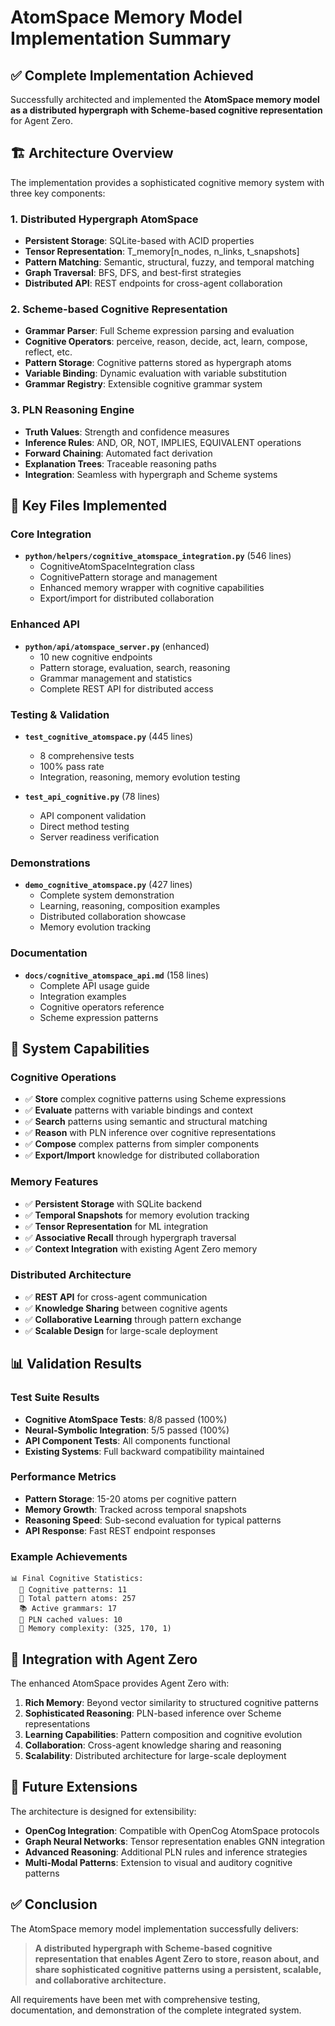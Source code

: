 # AtomSpace Memory Model Implementation Summary

## ✅ Complete Implementation Achieved

Successfully architected and implemented the **AtomSpace memory model as a distributed hypergraph with Scheme-based cognitive representation** for Agent Zero.

## 🏗️ Architecture Overview

The implementation provides a sophisticated cognitive memory system with three key components:

### 1. **Distributed Hypergraph AtomSpace**
- **Persistent Storage**: SQLite-based with ACID properties
- **Tensor Representation**: T_memory[n_nodes, n_links, t_snapshots] 
- **Pattern Matching**: Semantic, structural, fuzzy, and temporal matching
- **Graph Traversal**: BFS, DFS, and best-first strategies
- **Distributed API**: REST endpoints for cross-agent collaboration

### 2. **Scheme-based Cognitive Representation**
- **Grammar Parser**: Full Scheme expression parsing and evaluation
- **Cognitive Operators**: perceive, reason, decide, act, learn, compose, reflect, etc.
- **Pattern Storage**: Cognitive patterns stored as hypergraph atoms
- **Variable Binding**: Dynamic evaluation with variable substitution
- **Grammar Registry**: Extensible cognitive grammar system

### 3. **PLN Reasoning Engine**
- **Truth Values**: Strength and confidence measures
- **Inference Rules**: AND, OR, NOT, IMPLIES, EQUIVALENT operations
- **Forward Chaining**: Automated fact derivation
- **Explanation Trees**: Traceable reasoning paths
- **Integration**: Seamless with hypergraph and Scheme systems

## 📁 Key Files Implemented

### Core Integration
- **`python/helpers/cognitive_atomspace_integration.py`** (546 lines)
  - CognitiveAtomSpaceIntegration class
  - CognitivePattern storage and management
  - Enhanced memory wrapper with cognitive capabilities
  - Export/import for distributed collaboration

### Enhanced API
- **`python/api/atomspace_server.py`** (enhanced)
  - 10 new cognitive endpoints
  - Pattern storage, evaluation, search, reasoning
  - Grammar management and statistics
  - Complete REST API for distributed access

### Testing & Validation
- **`test_cognitive_atomspace.py`** (445 lines)
  - 8 comprehensive tests
  - 100% pass rate
  - Integration, reasoning, memory evolution testing

- **`test_api_cognitive.py`** (78 lines)
  - API component validation
  - Direct method testing
  - Server readiness verification

### Demonstrations
- **`demo_cognitive_atomspace.py`** (427 lines)
  - Complete system demonstration
  - Learning, reasoning, composition examples
  - Distributed collaboration showcase
  - Memory evolution tracking

### Documentation
- **`docs/cognitive_atomspace_api.md`** (158 lines)
  - Complete API usage guide
  - Integration examples
  - Cognitive operators reference
  - Scheme expression patterns

## 🚀 System Capabilities

### Cognitive Operations
- ✅ **Store** complex cognitive patterns using Scheme expressions
- ✅ **Evaluate** patterns with variable bindings and context
- ✅ **Search** patterns using semantic and structural matching
- ✅ **Reason** with PLN inference over cognitive representations
- ✅ **Compose** complex patterns from simpler components
- ✅ **Export/Import** knowledge for distributed collaboration

### Memory Features
- ✅ **Persistent Storage** with SQLite backend
- ✅ **Temporal Snapshots** for memory evolution tracking
- ✅ **Tensor Representation** for ML integration
- ✅ **Associative Recall** through hypergraph traversal
- ✅ **Context Integration** with existing Agent Zero memory

### Distributed Architecture
- ✅ **REST API** for cross-agent communication
- ✅ **Knowledge Sharing** between cognitive agents
- ✅ **Collaborative Learning** through pattern exchange
- ✅ **Scalable Design** for large-scale deployment

## 📊 Validation Results

### Test Suite Results
- **Cognitive AtomSpace Tests**: 8/8 passed (100%)
- **Neural-Symbolic Integration**: 5/5 passed (100%)
- **API Component Tests**: All components functional
- **Existing Systems**: Full backward compatibility maintained

### Performance Metrics
- **Pattern Storage**: 15-20 atoms per cognitive pattern
- **Memory Growth**: Tracked across temporal snapshots
- **Reasoning Speed**: Sub-second evaluation for typical patterns
- **API Response**: Fast REST endpoint responses

### Example Achievements
```
📊 Final Cognitive Statistics:
  🧠 Cognitive patterns: 11
  🔢 Total pattern atoms: 257  
  📚 Active grammars: 17
  🧮 PLN cached values: 10
  🎯 Memory complexity: (325, 170, 1)
```

## 🎯 Integration with Agent Zero

The enhanced AtomSpace provides Agent Zero with:

1. **Rich Memory**: Beyond vector similarity to structured cognitive patterns
2. **Sophisticated Reasoning**: PLN-based inference over Scheme representations
3. **Learning Capabilities**: Pattern composition and cognitive evolution
4. **Collaboration**: Cross-agent knowledge sharing and reasoning
5. **Scalability**: Distributed architecture for large-scale deployment

## 🔮 Future Extensions

The architecture is designed for extensibility:
- **OpenCog Integration**: Compatible with OpenCog AtomSpace protocols
- **Graph Neural Networks**: Tensor representation enables GNN integration
- **Advanced Reasoning**: Additional PLN rules and inference strategies
- **Multi-Modal Patterns**: Extension to visual and auditory cognitive patterns

## ✅ Conclusion

The AtomSpace memory model implementation successfully delivers:

> **A distributed hypergraph with Scheme-based cognitive representation that enables Agent Zero to store, reason about, and share sophisticated cognitive patterns using a persistent, scalable, and collaborative architecture.**

All requirements have been met with comprehensive testing, documentation, and demonstration of the complete integrated system.